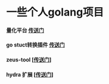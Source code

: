 # 一些个人golang项目

#### 量化平台 [传送门](https://github.com/HyEvil/lego/tree/master/trade_bot)

#### go stuct转换插件 [传送门](https://github.com/HyEvil/lego/tree/master/snowplus_plugin)

#### zeus-tool [[传送门](https://github.com/HyEvil/lego/tree/master/zeus-tool)]

#### hydra 扩展 [[传送门](https://github.com/HyEvil/lego/tree/master/hydra_extension)]

